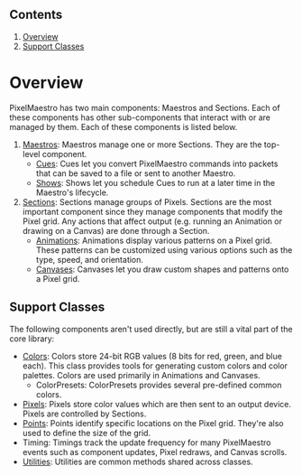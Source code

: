 ## Contents
1. [Overview](#overview)
2. [Support Classes](#support-classes)

# Overview
PixelMaestro has two main components: Maestros and Sections. Each of these components has other sub-components that interact with or are managed by them. Each of these components is listed below.

1. [Maestros](maestro.md): Maestros manage one or more Sections. They are the top-level component.
	* [Cues](cue.md): Cues let you convert PixelMaestro commands into packets that can be saved to a file or sent to another Maestro.
	* [Shows](show.md): Shows let you schedule Cues to run at a later time in the Maestro's lifecycle.
2. [Sections](section.md): Sections manage groups of Pixels. Sections are the most important component since they manage components that modify the Pixel grid. Any actions that affect output (e.g. running an Animation or drawing on a Canvas) are done through a Section.
	* [Animations](animation.md): Animations display various patterns on a Pixel grid. These patterns can be customized using various options such as the type, speed, and orientation.
	* [Canvases](canvas.md): Canvases let you draw custom shapes and patterns onto a Pixel grid.

## Support Classes
The following components aren't used directly, but are still a vital part of the core library:

* [Colors](colors.md): Colors store 24-bit RGB values (8 bits for red, green, and blue each). This class provides tools for generating custom colors and color palettes. Colors are used primarily in Animations and Canvases.
	* ColorPresets: ColorPresets provides several pre-defined common colors.
* [Pixels](pixel.md): Pixels store color values which are then sent to an output device. Pixels are controlled by Sections.
* [Points](point.md): Points identify specific locations on the Pixel grid. They're also used to define the size of the grid.
* Timing: Timings track the update frequency for many PixelMaestro events such as component updates, Pixel redraws, and Canvas scrolls.
* [Utilities](utility.md): Utilities are common methods shared across classes.
